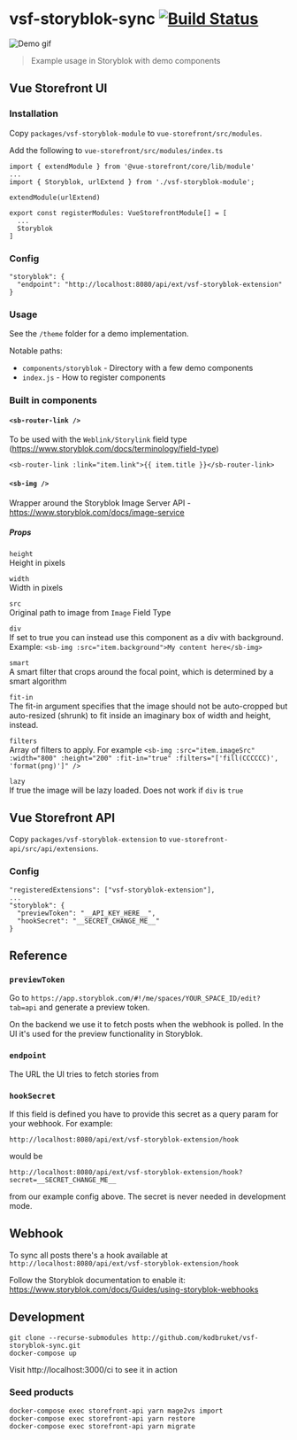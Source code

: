 # vsf-storyblok-sync [![Build Status](https://travis-ci.org/kodbruket/vsf-storyblok-sync.svg?branch=master)](https://travis-ci.org/kodbruket/vsf-storyblok-sync)

![Demo gif](demo.gif)

> Example usage in Storyblok with demo components

## Vue Storefront UI

### Installation

Copy `packages/vsf-storyblok-module` to `vue-storefront/src/modules`.

Add the following to `vue-storefront/src/modules/index.ts`

```
import { extendModule } from '@vue-storefront/core/lib/module'
...
import { Storyblok, urlExtend } from './vsf-storyblok-module';

extendModule(urlExtend)

export const registerModules: VueStorefrontModule[] = [
  ...
  Storyblok
]
```

### Config

```
"storyblok": {
  "endpoint": "http://localhost:8080/api/ext/vsf-storyblok-extension"
}
```

### Usage

See the `/theme` folder for a demo implementation.

Notable paths:

* `components/storyblok` - Directory with a few demo components
* `index.js` - How to register components

### Built in components

#### `<sb-router-link />`

To be used with the `Weblink/Storylink` field type (https://www.storyblok.com/docs/terminology/field-type)

`<sb-router-link :link="item.link">{{ item.title }}</sb-router-link>`

#### `<sb-img />`

Wrapper around the Storyblok Image Server API - https://www.storyblok.com/docs/image-service

##### Props
`height`  
Height in pixels

`width`  
Width in pixels

`src`  
Original path to image from `Image` Field Type

`div`  
If set to true you can instead use this component as a div with background. Example: `<sb-img :src="item.background">My content here</sb-img>`

`smart`  
A smart filter that crops around the focal point, which is determined by a smart algorithm

`fit-in`  
The fit-in argument specifies that the image should not be auto-cropped but auto-resized (shrunk) to fit inside an imaginary box of width and height, instead.

`filters`  
Array of filters to apply. For example `<sb-img :src="item.imageSrc" :width="800" :height="200" :fit-in="true" :filters="['fill(CCCCCC)', 'format(png)']" />`

`lazy`  
If true the image will be lazy loaded. Does not work if `div` is `true`

## Vue Storefront API

Copy `packages/vsf-storyblok-extension` to `vue-storefront-api/src/api/extensions`.

### Config

```
"registeredExtensions": ["vsf-storyblok-extension"],
...
"storyblok": {
  "previewToken": "__API_KEY_HERE__",
  "hookSecret": "__SECRET_CHANGE_ME__"
}
```

## Reference

### `previewToken`

Go to `https://app.storyblok.com/#!/me/spaces/YOUR_SPACE_ID/edit?tab=api` and generate a preview token.

On the backend we use it to fetch posts when the webhook is polled. In the UI it's used for the preview functionality in Storyblok.

### `endpoint`

The URL the UI tries to fetch stories from

### `hookSecret`

If this field is defined you have to provide this secret as a query param for your webhook. For example:

`http://localhost:8080/api/ext/vsf-storyblok-extension/hook`

would be

`http://localhost:8080/api/ext/vsf-storyblok-extension/hook?secret=__SECRET_CHANGE_ME__`

from our example config above. The secret is never needed in development mode.

## Webhook

To sync all posts there's a hook available at `http://localhost:8080/api/ext/vsf-storyblok-extension/hook`

Follow the Storyblok documentation to enable it: https://www.storyblok.com/docs/Guides/using-storyblok-webhooks

## Development

```
git clone --recurse-submodules http://github.com/kodbruket/vsf-storyblok-sync.git
docker-compose up
```

Visit http://localhost:3000/ci to see it in action

### Seed products

```
docker-compose exec storefront-api yarn mage2vs import
docker-compose exec storefront-api yarn restore
docker-compose exec storefront-api yarn migrate
```
